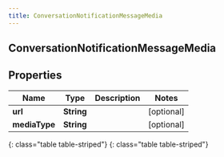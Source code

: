 ```yaml
---
title: ConversationNotificationMessageMedia
---
```

## ConversationNotificationMessageMedia


## Properties

| Name | Type | Description | Notes |
| ------------ | ------------- | ------------- | ------------- |
| **url** | **String** |  |  [optional] |
| **mediaType** | **String** |  |  [optional] |
{: class="table table-striped"}
{: class="table table-striped"}


